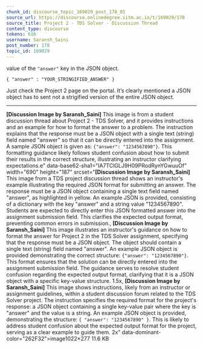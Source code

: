 ```yaml
---
chunk_id: discourse_topic_169029_post_178_01
source_url: https://discourse.onlinedegree.iitm.ac.in/t/169029/178
source_title: Project 2 - TDS Solver - Discussion Thread
content_type: discourse
tokens: 616
username: Saransh_Saini
post_number: 178
topic_id: 169029
---
```


 value of the `"answer"` key in the JSON object.

`{ "answer" : "YOUR_STRINGIFIED_ANSWER" }`

Just check the Project 2 page on the portal. It’s clearly mentioned a JSON object has to sent not a strigified version of the entire JSON object.

---

**[Discussion Image by Saransh_Saini]** This image is from a student discussion thread about Project 2 - TDS Solver, and it provides instructions and an example for how to format the answer to a problem. The instruction explains that the response must be a JSON object with a single text (string) field named "answer" so that it can be directly entered into the assignment. A sample JSON object is given as: `{"answer": "1234567890"}`. This formatting guidance likely follows student confusion about how to submit their results in the correct structure, illustrating an instructor clarifying expectations.e" data-base62-sha1="lA7TClGLJ9H09PRodRynYGwuuOf" width="690" height="187" srcset="**[Discussion Image by Saransh_Saini]** This image from a TDS project discussion thread shows an instructor's example illustrating the required JSON format for submitting an answer. The response must be a JSON object containing a single text field named "answer", as highlighted in yellow. An example JSON is provided, consisting of a dictionary with the key "answer" and a string value "1234567890". Students are expected to directly enter this JSON formatted answer into the assignment submission field. This clarifies the expected output format, preventing common errors in submission., **[Discussion Image by Saransh_Saini]** This image illustrates an instructor's guidance on how to format the answer for Project 2 in the TDS Solver assignment, specifying that the response must be a JSON object. The object should contain a single text (string) field named "answer". An example JSON object is provided demonstrating the correct structure: `{"answer": "1234567890"}`. This format ensures that the solution can be directly entered into the assignment submission field. The guidance serves to resolve student confusion regarding the expected output format, clarifying that it is a JSON object with a specific key-value structure. 1.5x, **[Discussion Image by Saransh_Saini]** This image shows instructions, likely from an instructor or assignment guidelines, within a student discussion forum related to the TDS Solver project. The instruction specifies the required format for the project's response: a JSON object containing a single key-value pair where the key is "answer" and the value is a string. An example JSON object is provided, demonstrating the structure: `{ "answer": "1234567890" }`. This is likely to address student confusion about the expected output format for the project, serving as a clear example to guide them. 2x" data-dominant-color="262F32">image1022×277 11.6 KB
